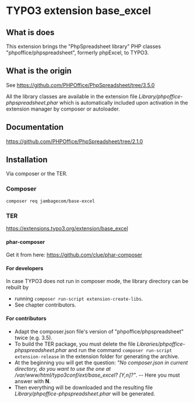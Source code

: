 # TYPO3 extension base_excel

## What is does

This extension brings the "PhpSpreadsheet library" PHP classes "phpoffice/phpspreadsheet", formerly phpExcel, to TYPO3.

## What is the origin

See https://github.com/PHPOffice/PhpSpreadsheet/tree/3.5.0

All the library classes are available in the extension file
*Library/phpoffice-phpspreadsheet.phar* which is automatically included
upon activation in the extension manager by composer or autoloader.

## Documentation

https://github.com/PHPOffice/PhpSpreadsheet/tree/2.1.0

## Installation
Via composer or the TER.

### Composer
`composer req jambagecom/base-excel`

### TER
https://extensions.typo3.org/extension/base_excel

#### phar-composer
Get it from here:
https://github.com/clue/phar-composer

#### For developers
In case TYPO3 does not run in composer mode, the library directory can be rebuilt by
- running `composer run-script extension-create-libs`.
- See chapter contributors.

#### For contributors
- Adapt the composer.json file's version of "phpoffice/phpspreadsheet" twice (e.g. 3.5).
- To build the TER package, you must delete the file *Libraries/phpoffice-phpspreadsheet.phar*
  and run the command `composer run-script extension-release` in the extension folder for generating the archive.
- At the beginning you will get the question:
    *"No composer.json in current directory, do you want to use the one at /var/www/html/typo3conf/ext/base_excel? [Y,n]?"*.
-- Here you must answer with **N**.
- Then everything will be downloaded and the resulting file
*Library/phpoffice-phpspreadsheet.phar* will be generated.
